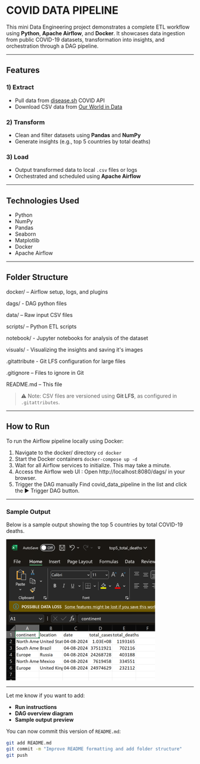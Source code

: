 # COVID DATA PIPELINE

This mini Data Engineering project demonstrates a complete ETL workflow using **Python**, **Apache Airflow**, and **Docker**. It showcases data ingestion from public COVID-19 datasets, transformation into insights, and orchestration through a DAG pipeline.

---

## Features

### 1) Extract
- Pull data from [disease.sh](https://disease.sh) COVID API  
- Download CSV data from [Our World in Data](https://ourworldindata.org)

### 2) Transform
- Clean and filter datasets using **Pandas** and **NumPy**
- Generate insights (e.g., top 5 countries by total deaths)

### 3) Load
- Output transformed data to local `.csv` files or logs
- Orchestrated and scheduled using **Apache Airflow**

---

## Technologies Used
- Python  
- NumPy  
- Pandas  
- Seaborn  
- Matplotlib  
- Docker  
- Apache Airflow  

---

## Folder Structure



  docker/ – Airflow setup, logs, and plugins
  
  dags/ - DAG python files
  
  data/ – Raw input CSV files
  
  scripts/ – Python ETL scripts
  
  notebook/ - Jupyter notebooks for analysis of the dataset
  
  visuals/ - Visualizing the insights and saving it's images
  
  .gitattribute - Git LFS configuration for large files
  
  .gitignore – Files to ignore in Git
  
  README.md – This file


> ⚠️ Note: CSV files are versioned using **Git LFS**, as configured in `.gitattributes`.

---

##  How to Run 

To run the Airflow pipeline locally using Docker:
1) Navigate to the docker/ directory
    ```cd docker```
2) Start the Docker containers 
    ``` docker-compose up -d ```
3) Wait for all Airflow services to initialize. This may take a minute.
4) Access the Airflow web UI :
Open http://localhost:8080/dags/ in your browser.
5) Trigger the DAG manually
Find covid_data_pipeline in the list and click the ▶️ Trigger DAG button.

---
<h3>Sample Output</h3>

<p>Below is a sample output showing the top 5 countries by total COVID-19 deaths.</p>

<img src="visuals/top5_total_deaths.png" alt="Top 5 Countries by Total Deaths" width="400"/>

---

Let me know if you want to add:
- **Run instructions**  
- **DAG overview diagram**  
- **Sample output preview**  

You can now commit this version of `README.md`:

```bash
git add README.md
git commit -m "Improve README formatting and add folder structure"
git push
